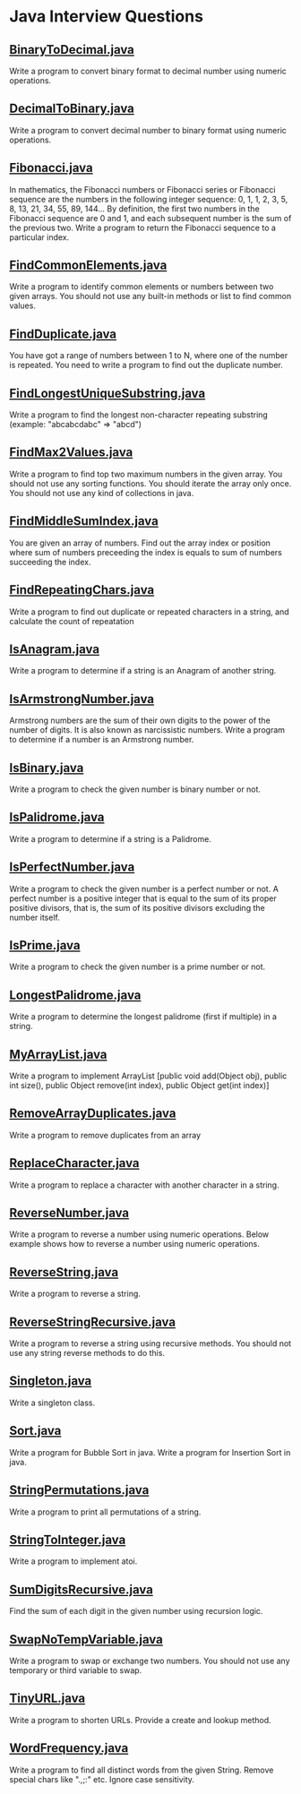 # Java Interview Questions

## [BinaryToDecimal.java](/src/BinaryToDecimal.java)

Write a program to convert binary format to decimal number using numeric operations.

## [DecimalToBinary.java](/src/DecimalToBinary.java)

Write a program to convert decimal number to binary format using numeric operations.

## [Fibonacci.java](/src/Fibonacci.java)

In mathematics, the Fibonacci numbers or Fibonacci series or Fibonacci sequence are the numbers in the following integer sequence: 0, 1, 1, 2, 3, 5, 8, 13, 21, 34, 55, 89, 144... By definition, the first two numbers in the Fibonacci sequence are 0 and 1, and each subsequent number is the sum of the previous two.
Write a program to return the Fibonacci sequence to a particular index.

## [FindCommonElements.java](/src/FindCommonElements.java)

Write a program to identify common elements or numbers between two given arrays. You should not use any built-in methods or list to find common values.

## [FindDuplicate.java](/src/FindDuplicate.java)

You have got a range of numbers between 1 to N, where one of the number is repeated. You need to write a program to find out the duplicate number.

## [FindLongestUniqueSubstring.java](/src/FindLongestUniqueSubstring.java)

Write a program to find the longest non-character repeating substring (example: "abcabcdabc" => "abcd")

## [FindMax2Values.java](/src/FindMax2Values.java)

Write a program to find top two maximum numbers in the given array. You should not use any sorting functions. You should iterate the array only once. You should not use any kind of collections in java.

## [FindMiddleSumIndex.java](/src/FindMiddleSumIndex.java)

You are given an array of numbers. Find out the array index or position where sum of numbers preceeding the index is equals to sum of numbers succeeding the index.

## [FindRepeatingChars.java](/src/FindRepeatingChars.java)

Write a program to find out duplicate or repeated characters in a string, and calculate the count of repeatation

## [IsAnagram.java](/src/IsAnagram.java)

Write a program to determine if a string is an Anagram of another string.

## [IsArmstrongNumber.java](/src/IsArmstrongNumber.java)

Armstrong numbers are the sum of their own digits to the power of the number of digits. It is also known as narcissistic numbers.
Write a program to determine if a number is an Armstrong number.

## [IsBinary.java](/src/IsBinary.java)

Write a program to check the given number is binary number or not.

## [IsPalidrome.java](/src/IsPalidrome.java)

Write a program to determine if a string is a Palidrome.

## [IsPerfectNumber.java](/src/IsPerfectNumber.java)

Write a program to check the given number is a perfect number or not. A perfect number is a positive integer that is equal to the sum of its proper positive divisors, that is, the sum of its positive divisors excluding the number itself.

## [IsPrime.java](/src/IsPrime.java)

Write a program to check the given number is a prime number or not.

## [LongestPalidrome.java](/src/LongestPalidrome.java)

Write a program to determine the longest palidrome (first if multiple) in a string.

## [MyArrayList.java](/src/MyArrayList.java)

Write a program to implement ArrayList [public void add(Object obj), public int size(), public Object remove(int index), public Object get(int index)]

## [RemoveArrayDuplicates.java](/src/RemoveArrayDuplicates.java)

Write a program to remove duplicates from an array

## [ReplaceCharacter.java](/src/ReplaceCharacter.java)

Write a program to replace a character with another character in a string.

## [ReverseNumber.java](/src/ReverseNumber.java)

Write a program to reverse a number using numeric operations. Below example shows how to reverse a number using numeric operations.

## [ReverseString.java](/src/ReverseString.java)

Write a program to reverse a string.

## [ReverseStringRecursive.java](/src/ReverseStringRecursive.java)

Write a program to reverse a string using recursive methods. You should not use any string reverse methods to do this.

## [Singleton.java](/src/Singleton.java)

Write a singleton class.

## [Sort.java](/src/Sort.java)

Write a program for Bubble Sort in java.
Write a program for Insertion Sort in java.

## [StringPermutations.java](/src/StringPermutations.java)

Write a program to print all permutations of a string.

## [StringToInteger.java](/src/StringToInteger.java)

Write a program to implement atoi.

## [SumDigitsRecursive.java](/src/SumDigitsRecursive.java)

Find the sum of each digit in the given number using recursion logic.

## [SwapNoTempVariable.java](/src/SwapNoTempVariable.java)

Write a program to swap or exchange two numbers. You should not use any temporary or third variable to swap.

## [TinyURL.java](/src/TinyURL.java)

Write a program to shorten URLs.  Provide a create and lookup method.

## [WordFrequency.java](/src/WordFrequency.java)

Write a program to find all distinct words from the given String.  Remove special chars like ".,;:" etc. Ignore case sensitivity.
